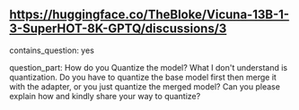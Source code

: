 ## https://huggingface.co/TheBloke/Vicuna-13B-1-3-SuperHOT-8K-GPTQ/discussions/3

contains_question: yes

question_part: How do you Quantize the model? What I don't understand is quantization. Do you have to quantize the base model first then merge it with the adapter, or you just quantize the merged model? Can you please explain how and kindly share your way to quantize?